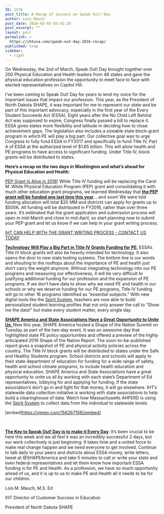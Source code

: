 ```yaml
---
ID: 1576
post_title: A Recap of Success on Speak Out! Day
author: Lois Mauch
post_date: 2016-03-03 05:42:29
post_excerpt: ""
layout: post
permalink: >
  https://ihtusa.com/speak-out-day-2016-recap/
published: true
sidebar:
  - right
---
```

On Wednesday, the 2nd of March, Speak Out! Day brought together over 200 Physical Education and Health leaders from 46 states and gave the physical education profession the opportunity to meet face to face with elected representatives on Capitol Hill.

<!--more-->

I’ve been coming to Speak Out! Day for years to lend my voice for the important issues that impact our profession. This year, as the President of North Dakota SHAPE, it was important for me to represent our state and be part of this important advocacy, especially in the first year of the Every Student Succeeds Act (ESSA). Eight years after the No Child Left Behind Act was supposed to expire, Congress finally passed a bill to replace it. ESSA gives states more flexibility and latitude in deciding how to close achievement gaps. The legislation also includes a sizeable state block-grant program in which PE will play a big part. Our collective goal was to urge Congress to fully fund ESSA in FY2017 and specifically to fund Title IV, Part A of ESSA at the authorized level of $1.65 billion. This will allow health and PE programs to have access to significant funding. Under Title IV, block grants will be distributed to states.

<strong>Here’s a recap on the two days in Washington and what’s ahead for Physical Education and Health</strong>:

<u>PEP Grant Is Alive in 2016</u>! While Title IV funding will be replacing the Carol M. White Physical Education Program (PEP) grant and consolidating it with much other education grant programs, we learned Wednesday that <strong><u>the PEP grant will be funded one last time this year</u></strong>….and soon! We were told funding allocation will total $20 MM and districts can apply for grants up to $500K. All funding will be distributed in FY2016, rather than over three years. It’s estimated that the grant application and submission process will open in mid-March and close in mid-April, so start planning now to submit your PEP grant and let us know if we can help in your grant writing process.

<a href="https://ihtusa.com/contact/" target="_blank">IHT CAN HELP WITH THE GRANT WRITING PROCESS - CONTACT US TODAY</a>

<u><strong>Technology Will Play a Big Part in Title IV Grants Funding for PE</strong>:</u> ESSA’s Title IV block grants will also be heavily intended for technology. It also opens the door to new state testing systems. The bottom line is our words and shouting to the rooftops about the importance of PE and health just don’t carry the weight anymore. Without integrating technology into our PE programs and measuring our effectiveness, it will be very difficult to justifying additional funding for our profession and the expansion of PE programs. If we don’t have data to show why we need PE and health in our schools or why we deserve funding for our PE programs, Title IV funding will go to other 16 programs identified as “essential subjects.” With new digital tools like the <a href="https://ihtusa.com/spirit-system/" target="_blank">Spirit System</a>, teachers are now able to build personalized student learning profiles that not only answer the call to “Show me the data!” but make every student matter, every single day.

<u><strong>SHAPE America and State Associations Have a Great Opportunity to Unite Us</strong>: </u>New this year, SHAPE America hosted a Shape of the Nation Summit on Tuesday as part of the two-day event. It was an awesome day that highlighted state PE policy opportunities and offered a preview of the highly anticipated 2016 Shape of the Nation Report. The soon-to-be-published report gives a snapshot of PE and physical activity policies across the country. The Title IV block grants will be distributed to states under the Safe and Healthy Students program. School districts and schools will apply to their state department of education for funding for a wide range of safety, health and school climate programs, to include health education and physical education. SHAPE America and State Associations have a great opportunity to unite us all by working with each state’s Department of Ed representatives, lobbying for and applying for funding. If the state association’s don’t go in and fight for that money, it will go elsewhere. IHT’s statewide data collection initiative is working with state associations to help build a clearinghouse of data. Watch how Massachusetts AHPERD is using the <a href="https://ihtusa.com/spirit-system/" target="_blank">Spirit System</a> to collect data from the individual to statewide levels:

[embed]https://vimeo.com/156267156[/embed]

&nbsp;

<strong><u>The Key to Speak Out! Day is to make it Every Day</u></strong>: It’s been crucial to be here this week and we all feel it was an incredibly successful 2 days, but our work collectively is just beginning. It takes time and a united force to make real change happen and we need everyone to get involved. Continue to talk daily to your peers and districts about ESSA money, write letters, tweet at @SHAPEAmerica and take 5 minutes to call or write your state and even federal representatives and let them know how important ESSA funding is for PE and Health. As a profession, we have so much opportunity ahead of us, and it is up to us to make PE and Health all it needs to be for our children.

Lois M. Mauch, M.S. Ed

IHT Director of Customer Success in Education

President of North Dakota SHAPE